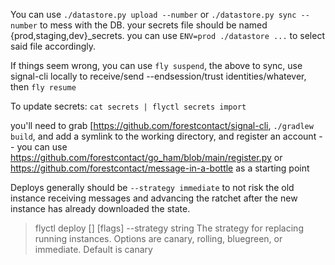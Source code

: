 
You can use `./datastore.py upload --number` or `./datastore.py sync --number` to mess with the DB. your secrets file should be named {prod,staging,dev}_secrets. you can use `ENV=prod ./datastore ...` to select said file accordingly.

If things seem wrong, you can use `fly suspend`, the above to sync, use signal-cli locally to receive/send --endsession/trust identities/whatever, then `fly resume`



To update secrets:
`cat secrets | flyctl secrets import`


you'll need to grab [https://github.com/forestcontact/signal-cli, `./gradlew build`, and add a symlink to the working directory, and register an account -- you can use https://github.com/forestcontact/go_ham/blob/main/register.py or https://github.com/forestcontact/message-in-a-bottle as a starting point


Deploys generally should be `--strategy immediate` to not risk the old instance receiving messages and advancing the ratchet after the new instance has already downloaded the state.

> flyctl deploy [<workingdirectory>] [flags]
>  --strategy string      The strategy for replacing running instances. Options are canary, rolling, bluegreen, or immediate. Default is canary




